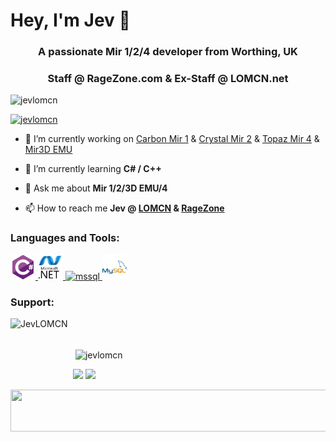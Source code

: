 # Hey, I'm Jev 👋

<h3 align="center">A passionate Mir 1/2/4 developer from Worthing, UK</h3>

<h3 align="center"> Staff @ RageZone.com & Ex-Staff @ LOMCN.net </h3>

<p align="left"> <img src="https://komarev.com/ghpvc/?username=jevlomcn&label=Profile%20views&color=0e75b6&style=flat" alt="jevlomcn" /> </p>

<p align="left"> <a href="https://github.com/ryo-ma/github-profile-trophy"><img src="https://github-profile-trophy.vercel.app/?username=jevlomcn" alt="jevlomcn" /></a> </p>

- 🔭 I’m currently working on [Carbon Mir 1](https://github.com/JevLOMCN/mir1) & [Crystal Mir 2](https://github.com/Suprcode/Crystal) & [Topaz Mir 4](https://github.com/JevLOMCN/Topaz) & [Mir3D EMU](https://github.com/damianday/Conquer)

- 🌱 I’m currently learning **C# / C++**

- 💬 Ask me about **Mir 1/2/3D EMU/4**

- 📫 How to reach me **Jev @ [LOMCN](https://www.lomcn.net/) & [RageZone](https://forum.ragezone.com/)**

<p align="left">
</p>

<h3 align="left">Languages and Tools:</h3>
<p align="left"> <a href="https://www.w3schools.com/cs/" target="_blank" rel="noreferrer"> <img src="https://raw.githubusercontent.com/devicons/devicon/master/icons/csharp/csharp-original.svg" alt="csharp" width="40" height="40"/> </a> <a href="https://dotnet.microsoft.com/" target="_blank" rel="noreferrer"> <img src="https://raw.githubusercontent.com/devicons/devicon/master/icons/dot-net/dot-net-original-wordmark.svg" alt="dotnet" width="40" height="40"/> </a> <a href="https://www.microsoft.com/en-us/sql-server" target="_blank" rel="noreferrer"> <img src="https://www.svgrepo.com/show/303229/microsoft-sql-server-logo.svg" alt="mssql" width="40" height="40"/> </a> <a href="https://www.mysql.com/" target="_blank" rel="noreferrer"> <img src="https://raw.githubusercontent.com/devicons/devicon/master/icons/mysql/mysql-original-wordmark.svg" alt="mysql" width="40" height="40"/> </a> </p>

<h3 align="left">Support:</h3>
<p><a href="https://www.paypal.com/paypalme/JevL0MCN"> <img align="left" src="https://i.imgur.com/7H8h8pj.png" height="100" width="100" alt="JevLOMCN" /></a></p><br><br>

<p>&nbsp;<img align="center" src="https://github-readme-stats.vercel.app/api?username=jevlomcn&show_icons=true&locale=en" alt="jevlomcn" /></p>

![](https://raw.githubusercontent.com/JevLOMCN/github-stats/master/generated/overview.svg#gh-dark-mode-only)
![](https://raw.githubusercontent.com/JevLOMCN/github-stats/master/generated/overview.svg#gh-light-mode-only)

<p align="center">
  <img width="800" height="67" src="https://www.mirfiles.com/resources/mir2/users/Jev/Mir1/Wiki/Mir1Banner.gif">
</p>
